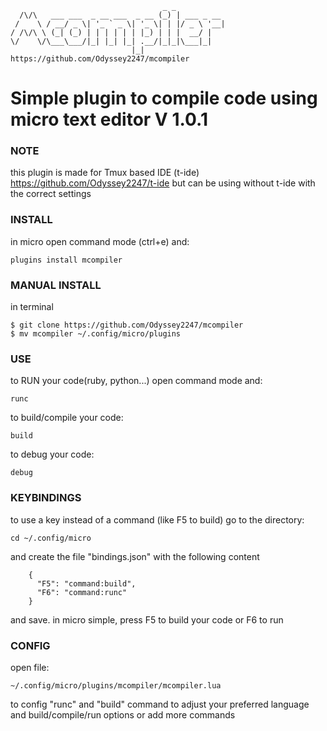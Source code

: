                                       _ _           
      /\/\   ___ ___  _ __ ___  _ __ (_) | ___ _ __ 
     /    \ / __/ _ \| '_ ` _ \| '_ \| | |/ _ \ '__|
    / /\/\ \ (_| (_) | | | | | | |_) | | |  __/ |
    \/    \/\___\___/|_| |_| |_| .__/|_|_|\___|_|
                               |_|                  
    https://github.com/Odyssey2247/mcompiler

# Simple plugin to compile code using micro text editor V 1.0.1

### NOTE

this plugin is made for Tmux based IDE (t-ide) https://github.com/Odyssey2247/t-ide
but can be using without t-ide with the correct settings

### INSTALL

in micro open command mode (ctrl+e) and:

	plugins install mcompiler

### MANUAL INSTALL

in terminal

    $ git clone https://github.com/Odyssey2247/mcompiler
    $ mv mcompiler ~/.config/micro/plugins

### USE

to RUN your code(ruby, python...) open command mode and:

	runc

to build/compile your code:
	
	build

to debug your code:
	
	debug

### KEYBINDINGS

to use a key instead of a command (like F5 to build) go to the directory:
	
	cd ~/.config/micro

and create the file "bindings.json" with the following content
	
        {
          "F5": "command:build",
          "F6": "command:runc"
        }

and save.
in micro simple, press F5 to build your code or F6 to run

### CONFIG

open file:

	~/.config/micro/plugins/mcompiler/mcompiler.lua

to config "runc" and "build" command to adjust your preferred language and 
build/compile/run options or add more commands
